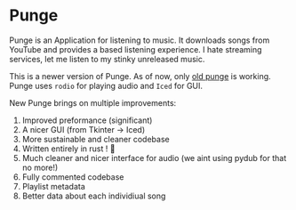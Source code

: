 # Punge
Punge is an Application for listening to music. It downloads songs from YouTube and provides a based listening experience. I hate streaming services, let me listen to my stinky unreleased music.

This is a newer version of Punge. As of now, only [old punge](https://github.com/nednoodlehead/old_punge) is working.
Punge uses `rodio` for playing audio and `Iced` for GUI.

New Punge brings on multiple improvements:

1) Improved preformance (significant)
2) A nicer GUI (from Tkinter -> Iced)
3) More sustainable and cleaner codebase
4) Written entirely in rust ! 🦀
5) Much cleaner and nicer interface for audio (we aint using pydub for that no more!)
6) Fully commented codebase
7) Playlist metadata
8) Better data about each individiual song

